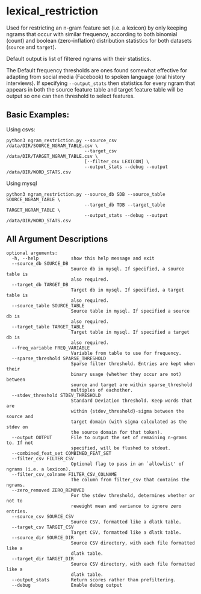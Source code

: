 # lexical_restriction

Used for restricting an n-gram feature set (i.e. a lexicon) by only keeping ngrams that occur with similar frequency, according to both binomial (count) and boolean (zero-inflation) distribution statistics for both datasets (`source` and `target`).

Default output is list of filtered ngrams with their statistics. 

The Default frequency thresholds are ones found somewhat effective 
for adapting from social media (Facebook) to spoken language 
(oral history interviews). 
If specifying `--output_stats` then statistics for every ngram 
that appears in both the source feature table and target feature 
table will be output so one can then threshold to select features.

## Basic Examples:

Using csvs:
```
python3 ngram_restriction.py --source_csv /data/DIR/SOURCE_NGRAM_TABLE.csv \
                             --target_csv /data/DIR/TARGET_NGRAM_TABLE.csv \
                             [--filter_csv LEXICON] \
                             --output_stats --debug --output /data/DIR/WORD_STATS.csv
```

Using mysql
```
python3 ngram_restriction.py --source_db SDB --source_table SOURCE_NGRAM_TABLE \
                             --target_db TDB --target_table TARGET_NGRAM_TABLE \
                             --output_stats --debug --output /data/DIR/WORD_STATS.csv
```

## All Argument Descriptions
```
optional arguments:
  -h, --help            show this help message and exit
  --source_db SOURCE_DB
                        Source db in mysql. If specified, a source table is
                        also required.
  --target_db TARGET_DB
                        Target db in mysql. If specified, a target table is
                        also required.
  --source_table SOURCE_TABLE
                        Source table in mysql. If specified a source db is
                        also required.
  --target_table TARGET_TABLE
                        Target table in mysql. If specified a target db is
                        also required.
  --freq_variable FREQ_VARIABLE
                        Variable from table to use for frequency.
  --sparse_threshold SPARSE_THRESHOLD
                        Sparse filter threshold. Entries are kept when their
                        binary usage (whether they occur are not) between
                        source and target are within sparse_threshold
                        multiples of eachother.
  --stdev_threshold STDEV_THRESHOLD
                        Standard Deviation threshold. Keep words that are
                        within {stdev_threshold}-sigma between the source and
                        target domain (with sigma calculated as the stdev on
                        the source domain for that token).
  --output OUTPUT       File to output the set of remaining n-grams to. If not
                        specified, will be flushed to stdout.
  --combined_feat_set COMBINED_FEAT_SET
  --filter_csv FILTER_CSV
                        Optional flag to pass in an `allowlist' of ngrams (i.e. a lexicon). 
  --filter_csv_colname FILTER_CSV_COLNAME
                        The column from filter_csv that contains the ngrams.
  --zero_removed ZERO_REMOVED
                        For the stdev threshold, determines whether or not to
                        reweight mean and variance to ignore zero entries.
  --source_csv SOURCE_CSV
                        Source CSV, formatted like a dlatk table.
  --target_csv TARGET_CSV
                        Target CSV, formatted like a dlatk table.
  --source_dir SOURCE_DIR
                        Source CSV directory, with each file formatted like a
                        dlatk table.
  --target_dir TARGET_DIR
                        Source CSV directory, with each file formatted like a
                        dlatk table.
  --output_stats        Return scores rather than prefiltering.
  --debug               Enable debug output 
```
